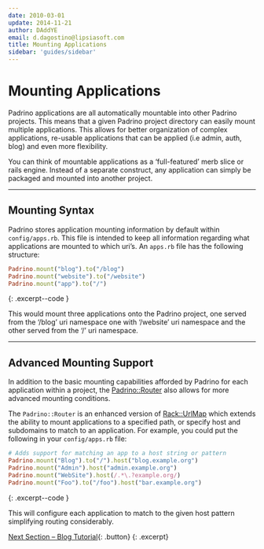```yaml
---
date: 2010-03-01
update: 2014-11-21
author: DAddYE
email: d.dagostino@lipsiasoft.com
title: Mounting Applications
sidebar: 'guides/sidebar'
---
```


# Mounting Applications

Padrino applications are all automatically mountable into other Padrino projects. This means that a given Padrino project directory can easily mount multiple applications. This allows for better organization of complex applications, re-usable applications that can be applied (i.e admin, auth, blog) and even more flexibility.


You can think of mountable applications as a ‘full-featured’ merb slice or rails engine. Instead of a separate construct, any application can simply be packaged and mounted into another project.
 

---

## Mounting Syntax

Padrino stores application mounting information by default within `config/apps.rb`. This file is intended to keep all information regarding what applications are mounted to which uri’s. An `apps.rb` file has the following structure:


~~~ ruby
Padrino.mount("blog").to("/blog")
Padrino.mount("website").to("/website")
Padrino.mount("app").to("/")
~~~
{: .excerpt--code }


This would mount three applications onto the Padrino project, one served from the ‘/blog’ uri namespace one with ‘/website’ uri namespace and the other served from the ‘/’ uri namespace.
 

---

## Advanced Mounting Support

In addition to the basic mounting capabilities afforded by Padrino for each application within a project, the [Padrino::Router](http://github.com/padrino/padrino-framework/blob/master/padrino-core/lib/padrino-core/router.rb) also allows for more advanced mounting conditions.


The `Padrino::Router` is an enhanced version of [Rack::UrlMap](http://github.com/rack/rack/blob/master/lib/rack/urlmap.rb) which extends the ability to mount applications to a specified path, or specify host and subdomains to match to an application. For example, you could put the following in your `config/apps.rb` file:


~~~ ruby
# Adds support for matching an app to a host string or pattern
Padrino.mount("Blog").to("/").host("blog.example.org")
Padrino.mount("Admin").host("admin.example.org")
Padrino.mount("WebSite").host(/.*\.?example.org/)
Padrino.mount("Foo").to("/foo").host("bar.example.org")
~~~
{: .excerpt--code }


This will configure each application to match to the given host pattern simplifying routing considerably.

[Next Section &ndash; Blog Tutorial](/guides/blog-tutorial){: .button}
{: .excerpt}

